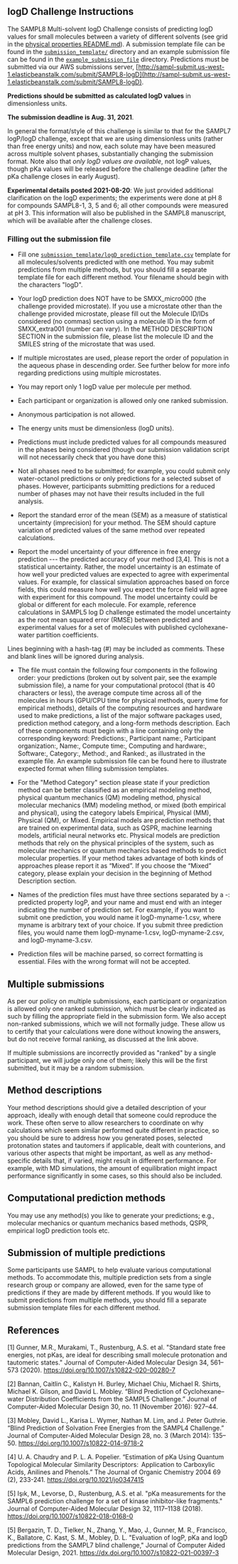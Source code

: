 ## logD Challenge Instructions

The SAMPL8 Multi-solvent logD Challenge consists of predicting logD values for small molecules between a variety of different solvents (see grid in the [physical properties README.md](https://github.com/samplchallenges/SAMPL8/tree/master/physical_properties/README.md)). A submission template file can be found in the [`submission_template/`](submission_template) directory and an example submission file can be found in the [`example_submission_file`](example_submission_file) directory. Predictions must be submitted via our AWS submissions server, [http://sampl-submit.us-west-1.elasticbeanstalk.com/submit/SAMPL8-logD](http://sampl-submit.us-west-1.elasticbeanstalk.com/submit/SAMPL8-logD).

**Predictions should be submitted as calculated logD values** in dimensionless units.

**The submission deadline is Aug. 31, 2021**.

In general the format/style of this challenge is similar to that for the SAMPL7 logP/logD challenge, except that we are using dimensionless units (rather than free energy units) and now, each solute may have been measured across multiple solvent phases, substantially changing the submission format. Note also that *only logD values are available*, not logP values, though pKa values will be released before the challenge deadline (after the pKa challenge closes in early August).

**Experimental details posted 2021-08-20**: We just provided additional clarification on the logD experiments; the experiments were done at pH 8 for compounds SAMPL8-1, 3, 5 and 6; all other compounds were measured at pH 3. This information will also be published in the SAMPL8 manuscript, which will be available after the challenge closes.

### Filling out the submission file

- Fill one [`submission_template/logD_prediction_template.csv`](submission_template/logD_prediction_template.csv) template for all molecules/solvents predicted with one method. You may submit predictions from multiple methods, but you should fill a separate template file for each different method. Your filename should begin with the characters "logD".

- Your logD prediction does NOT have to be SMXX_micro000 (the challenge provided microstate). If you use a microstate other than the challenge provided microstate, please fill out the Molecule ID/IDs considered (no commas) section using a molecule ID in the form of SMXX_extra001 (number can vary). In the METHOD DESCRIPTION SECTION in the submission file, please list the molecule ID and the SMILES string of the microstate that was used.

- If multiple microstates are used, please report the order of population in the aqueous phase in descending order. See further below for more info regarding predictions using multiple microstates.

- You may report only 1 logD value per molecule per method.

- Each participant or organization is allowed only one ranked submission.

- Anonymous participation is not allowed.

- The energy units must be dimensionless (logD units).

- Predictions must include predicted values for all compounds measured in the phases being considered (though our submission validation script will not necessarily check that you have done this)

- Not all phases need to be submitted; for example, you could submit only water-octanol predictions or only predictions for a selected subset of phases. However, participants submitting predictions for a reduced number of phases may not have their results included in the full analysis.

- Report the standard error of the mean (SEM) as a measure of statistical uncertainty (imprecision) for your method. The SEM should capture variation of predicted values of the same method over repeated calculations.

- Report the model uncertainty of your difference in free energy prediction --- the predicted accuracy of your method [3,4]. This is not a statistical uncertainty. Rather, the model uncertainty is an estimate of how well your predicted values are expected to agree with experimental values. For example, for classical simulation approaches based on force fields, this could measure how well you expect the force field will agree with experiment for this compound. The model uncertainty could be global or different for each molecule. For example, reference calculations in SAMPL5 log D challenge estimated the model uncertainty as the root mean squared error (RMSE) between predicted and experimental values for a set of molecules with published cyclohexane-water partition coefficients.

Lines beginning with a hash-tag (#) may be included as comments. These and blank lines will be ignored during analysis.

- The file must contain the following four components in the following order: your predictions (broken out by solvent pair, see the example submission file), a name for your computational protocol (that is 40 characters or less), the average compute time across all of the molecules in hours (GPU/CPU time for physical methods, query time for empirical methods), details of the computing resources and hardware used to make predictions, a list of the major software packages used, prediction method category, and a long-form methods description. Each of these components must begin with a line containing only the corresponding keyword: Predictions:, Participant name:, Participant organization:, Name:, Compute time:, Computing and hardware:, Software:, Category:, Method:, and Ranked:, as illustrated in the example file. An example submission file can be found here to illustrate expected format when filling submission templates.

- For the "Method Category" section please state if your prediction method can be better classified as an empirical modeling method, physical quantum mechanics (QM) modeling method, physical molecular mechanics (MM) modeling method, or mixed (both empirical and physical), using the category labels Empirical, Physical (MM), Physical (QM), or Mixed. Empirical models are prediction methods that are trained on experimental data, such as QSPR, machine learning models, artificial neural networks etc. Physical models are prediction methods that rely on the physical principles of the system, such as molecular mechanics or quantum mechanics based methods to predict molecular properties. If your method takes advantage of both kinds of approaches please report it as “Mixed”. If you choose the “Mixed” category, please explain your decision in the beginning of Method Description section.

- Names of the prediction files must have three sections separated by a -: predicted property logP, and your name and must end with an integer indicating the number of prediction set. For example, if you want to submit one prediction, you would name it logD-myname-1.csv, where myname is arbitrary text of your choice. If you submit three prediction files, you would name them logD-myname-1.csv, logD-myname-2.csv, and logD-myname-3.csv.

- Prediction files will be machine parsed, so correct formatting is essential. Files with the wrong format will not be accepted.

## Multiple submissions
As per our policy on multiple submissions, each participant or organization is allowed only one ranked submission, which must be clearly indicated as such by filling the appropriate field in the submission form. We also accept non-ranked submissions, which we will not formally judge. These allow us to certify that your calculations were done without knowing the answers, but do not receive formal ranking, as discussed at the link above.

If multiple submissions are incorrectly provided as "ranked" by a single participant, we will judge only one of them; likely this will be the first submitted, but it may be a random submission.


## Method descriptions
Your method descriptions should give a detailed description of your approach, ideally with enough detail that someone could reproduce the work. These often serve to allow researchers to coordinate on why calculations which seem similar performed quite different in practice, so you should be sure to address how you generated poses, selected protonation states and tautomers if applicable, dealt with counterions, and various other aspects that might be important, as well as any method-specific details that, if varied, might result in different performance. For example, with MD simulations, the amount of equilibration might impact performance significantly in some cases, so this should also be included.


## Computational prediction methods
You may use any method(s) you like to generate your predictions; e.g., molecular mechanics or quantum mechanics based methods, QSPR, empirical logD prediction tools etc.

## Submission of multiple predictions
Some participants use SAMPL to help evaluate various computational methods. To accommodate this, multiple prediction sets from a single research group or company are allowed, even for the same type of predictions if they are made by different methods. If you would like to submit predictions from multiple methods, you should fill a separate submission template files for each different method.

## References
[1] Gunner, M.R., Murakami, T., Rustenburg, A.S. et al. "Standard state free energies, not pKas, are ideal for describing small molecule protonation and tautomeric states." Journal of Computer-Aided Molecular Design 34, 561–573 (2020). https://doi.org/10.1007/s10822-020-00280-7

[2] Bannan, Caitlin C., Kalistyn H. Burley, Michael Chiu, Michael R. Shirts, Michael K. Gilson, and David L. Mobley. “Blind Prediction of Cyclohexane–water Distribution Coefficients from the SAMPL5 Challenge.” Journal of Computer-Aided Molecular Design 30, no. 11 (November 2016): 927–44.

[3] Mobley, David L., Karisa L. Wymer, Nathan M. Lim, and J. Peter Guthrie. “Blind Prediction of Solvation Free Energies from the SAMPL4 Challenge.” Journal of Computer-Aided Molecular Design 28, no. 3 (March 2014): 135–50. https://doi.org/10.1007/s10822-014-9718-2

[4] U. A. Chaudry and P. L. A. Popelier. “Estimation of pKa Using Quantum Topological Molecular Similarity Descriptors:  Application to Carboxylic Acids, Anilines and Phenols.” The Journal of Organic Chemistry 2004 69 (2), 233-241. https://doi.org/10.1021/jo0347415

[5] Işık, M., Levorse, D., Rustenburg, A.S. et al. "pKa measurements for the SAMPL6 prediction challenge for a set of kinase inhibitor-like fragments." Journal of Computer-Aided Molecular Design 32, 1117–1138 (2018). https://doi.org/10.1007/s10822-018-0168-0

[5] Bergazin, T. D., Tielker, N., Zhang, Y., Mao, J., Gunner, M. R., Francisco, K., Ballatore, C. Kast, S. M., Mobley, D. L. "Evaluation of logP, pKa and logD predictions from the SAMPL7 blind challenge," Journal of Computer Aided Molecular Design, 2021. https://dx.doi.org/10.1007/s10822-021-00397-3

